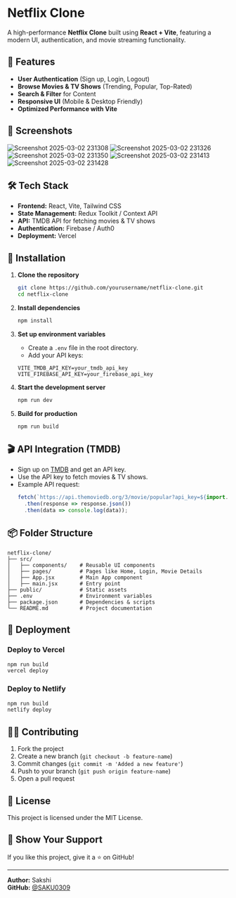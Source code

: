 # Netflix Clone

A high-performance **Netflix Clone** built using **React + Vite**, featuring a modern UI, authentication, and movie streaming functionality.

## 🚀 Features

- **User Authentication** (Sign up, Login, Logout)
- **Browse Movies & TV Shows** (Trending, Popular, Top-Rated)
- **Search & Filter** for Content
- **Responsive UI** (Mobile & Desktop Friendly)
- **Optimized Performance with Vite**

## 📸 Screenshots

![Screenshot 2025-03-02 231308](https://github.com/user-attachments/assets/6f357fce-0028-440a-a82a-0e7dd4ef32c4)
![Screenshot 2025-03-02 231326](https://github.com/user-attachments/assets/d917a9b1-8c1f-4bf0-8dad-413ee1df9f81)
![Screenshot 2025-03-02 231350](https://github.com/user-attachments/assets/f96f58ae-88d0-4db9-8c6d-1e05fb709fef)
![Screenshot 2025-03-02 231413](https://github.com/user-attachments/assets/3824066a-3ecb-4020-a3a3-f385ff755c38)
![Screenshot 2025-03-02 231428](https://github.com/user-attachments/assets/6ae375ae-7692-492a-86b7-a3245d65e487)


## 🛠 Tech Stack

- **Frontend:** React, Vite, Tailwind CSS
- **State Management:** Redux Toolkit / Context API
- **API:** TMDB API for fetching movies & TV shows
- **Authentication:** Firebase / Auth0
- **Deployment:** Vercel 

## 📌 Installation

1. **Clone the repository**
   ```bash
   git clone https://github.com/yourusername/netflix-clone.git
   cd netflix-clone
   ```

2. **Install dependencies**
   ```bash
   npm install
   ```

3. **Set up environment variables**
   - Create a `.env` file in the root directory.
   - Add your API keys:
   ```env
   VITE_TMDB_API_KEY=your_tmdb_api_key
   VITE_FIREBASE_API_KEY=your_firebase_api_key
   ```

4. **Start the development server**
   ```bash
   npm run dev
   ```

5. **Build for production**
   ```bash
   npm run build
   ```

## 🎬 API Integration (TMDB)

- Sign up on [TMDB](https://www.themoviedb.org/) and get an API key.
- Use the API key to fetch movies & TV shows.
- Example API request:
  ```js
  fetch(`https://api.themoviedb.org/3/movie/popular?api_key=${import.meta.env.VITE_TMDB_API_KEY}`)
    .then(response => response.json())
    .then(data => console.log(data));
  ```

## 📦 Folder Structure
```
netflix-clone/
├── src/
│   ├── components/    # Reusable UI components
│   ├── pages/         # Pages like Home, Login, Movie Details
│   ├── App.jsx        # Main App component
│   ├── main.jsx       # Entry point
├── public/            # Static assets
├── .env               # Environment variables
├── package.json       # Dependencies & scripts
└── README.md          # Project documentation
```

## 🚀 Deployment

### Deploy to Vercel
```bash
npm run build
vercel deploy
```

### Deploy to Netlify
```bash
npm run build
netlify deploy
```

## 👨‍💻 Contributing

1. Fork the project
2. Create a new branch (`git checkout -b feature-name`)
3. Commit changes (`git commit -m 'Added a new feature'`)
4. Push to your branch (`git push origin feature-name`)
5. Open a pull request

## 📄 License

This project is licensed under the MIT License.

## 🌟 Show Your Support
If you like this project, give it a ⭐ on GitHub!

---
**Author:** Sakshi  
**GitHub:** [@SAKU0309](https://github.com/0309)


